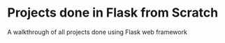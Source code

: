 # Projects done in Flask from Scratch

A walkthrough of all projects done using Flask web framework
